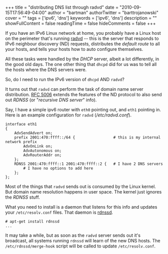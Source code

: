 +++
title = "distributing DNS list through radvd"
date = "2010-09-15T17:56:49-04:00"
author = "bartman"
authorTwitter = "barttrojanowski"
cover = ""
tags = ['ipv6', 'dns']
keywords = ['ipv6', 'dns']
description = ""
showFullContent = false
readingTime = false
hideComments = false
+++

If you have an IPv6 Linux network at home, you probably have a Linux host on the
perimeter that's running [radvd](http://www.litech.org/radvd/) -- this is the
server that responds to IPv6 neighbour discovery (ND) requests, distributes 
the *default route* to all your hosts, and tells your hosts how to auto
configure themselves.

All these tasks were handled by the *DHCP* server, albeit a lot differently, in
the good old days.  The one other thing that `dhcpd` did for us was to tell
all the hosts where the DNS servers were.

So, do I need to run the IPv6 version of `dhcpd` AND `radvd`?

<!--more-->

It turns out that `radvd` can perform the task of domain name server
distribution.  [RFC 5006](http://tools.ietf.org/html/rfc5006) extends
the features of the ND protocol to also send out *RDNSS* 
(or "*recursive DNS server*" info).

Say, I have a simple ipv6 router with `eth0` pointing out, and `eth1` pointing in.
Here is an example configuration for `radvd` (*/etc/radvd.conf*).

    interface eth1
    {
        AdvSendAdvert on;
        prefix 2001:470:ffff::/64 {                 # this is my internal network prefix
            AdvOnLink on;
            AdvAutonomous on;
            AdvRouterAddr on;
        };
        RDNSS 2001:470:ffff::1 2001:470:ffff::2 {   # I have 2 DNS servers
            # I have no options to add here
        };
    };

Most of the things that `radvd` sends out is consumed by the Linux kernel.  But
domain name resolution happens in user space.  The kernel just ignores the *RDNSS* stuff.

What you need to install is a daemon that listens for this info and updates your
`/etc/resolv.conf` files.  That daemon is [rdnssd](http://rdnssd.linkfanel.net/).

    # apt-get install rdnssd
    ...

It may take a while, but as soon as the `radvd` server sends out it's broadcast, all systems
running `rdnssd` will learn of the new DNS hosts.  The `/etc/rdnssd/merge-hook` script
will be called to update `/etc/resolv.conf`.